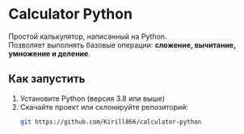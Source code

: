 # Calculator Python

Простой калькулятор, написанный на Python.  
Позволяет выполнять базовые операции: **сложение, вычитание, умножение и деление**.

## Как запустить

1. Установите Python (версия 3.8 или выше)
2. Скачайте проект или склонируйте репозиторий:
   ```bash
   git https://github.com/Kirill866/calculator-python
